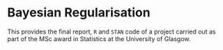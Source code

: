 # Bayesian Regularisation

This provides the final report, `R` and `STAN` code of a project carried out as part of the MSc award in Statistics at the University of Glasgow.
